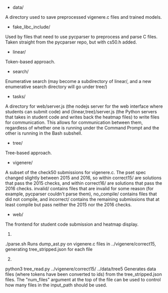 * data/

A directory used to save preprocessed vigenere.c files and trained models.

* fake_libc_include/

Used by files that need to use pycparser to preprocess and parse C files. Taken straight from the pycparser repo, but
with cs50.h added.

* linear/

Token-based approach.

* search/

Enumerative search (may become a subdirectory of linear/, and a new enumerative search directory will go under tree/)

* tasks/

A directory for web/server.js (the nodejs server for the web interface where students can submit code) and
{linear,tree}/server.js (the Python servers that takes in student code and writes back the heatmap files) to write files
for communication. This allows for communication between them, regardless of whether one is running under the Command
Prompt and the other is running in the Bash subshell.

* tree/

Tree-based approach.

* vigenere/

A subset of the check50 submissions for vigenere.c. The pset spec changed slightly between 2015 and 2016, so within
correct15/ are solutions that pass the 2015 checks, and within correct16/ are solutions that pass the 2016 checks.
invalid/ contains files that are invalid for some reason (for example, pycparser couldn't parse them), no_compile/
contains files that did not compile, and incorrect/ contains the remaining submissions that at least compile but pass
neither the 2015 nor the 2016 checks.

* web/

The frontend for student code submission and heatmap display.








1)
./parse.sh
    Runs dump_ast.py on vigenere.c files in ../vigenere/correct15, generating tree_stripped.json for each file

2)
python3 tree_read.py ../vigenere/correct15/ ../data/tree5
    Generates data files (where tokens have been converted to ids) from the tree_stripped.json files.
    The "num_files" argument at the top of the file can be used to control how many files in the input_path should be
    used.



<!--
#cgroup_tools...
sudo apt-get install -y cgroup-tools
# edit /etc/default/grub to have:
# GRUB_CMDLINE_LINUX_DEFAULT="cgroup_enable=memory swapaccount=1"
# then do:
sudo update-grub
sudo reboot
-->
